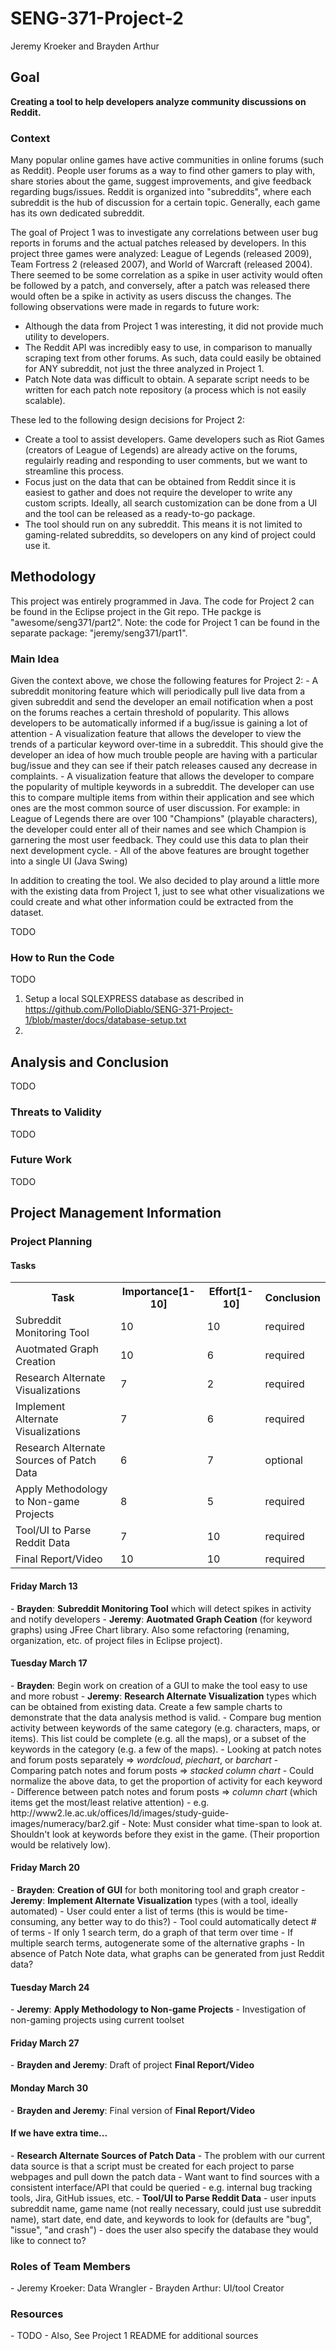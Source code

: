 # SENG-371-Project-2
Jeremy Kroeker and Brayden Arthur

<h2>Goal</h2> 
<b>Creating a tool to help developers analyze community discussions on Reddit.</b>

<h3>Context</h3>
Many popular online games have active communities in online forums (such as Reddit). People user forums as a way to find other gamers to play with, share stories about the game, suggest improvements, and give feedback regarding bugs/issues. Reddit is organized into "subreddits", where each subreddit is the hub of discussion for a certain topic. Generally, each game has its own dedicated subreddit.

The goal of Project 1 was to investigate any correlations between user bug reports in forums and the actual patches released by developers. In this project three games were analyzed: League of Legends (released 2009), Team Fortress 2 (released 2007), and World of Warcraft (released 2004). There seemed to be some correlation as a spike in user activity would often be followed by a patch, and conversely, after a patch was released there would often be a spike in activity as users discuss the changes. The following observations were made in regards to future work:

- Although the data from Project 1 was interesting, it did not provide much utility to developers.
- The Reddit API was incredibly easy to use, in comparison to manually scraping text from other forums. As such, data could easily be obtained for ANY subreddit, not just the three analyzed in Project 1.
- Patch Note data was difficult to obtain. A separate script needs to be written for each patch note repository (a process which is not easily scalable).

These led to the following design decisions for Project 2:
- Create a tool to assist developers. Game developers such as Riot Games (creators of League of Legends) are already active on the forums, regulairly reading and responding to user comments, but we want to streamline this process. 
- Focus just on the data that can be obtained from Reddit since it is easiest to gather and does not require the developer to write any custom scripts. Ideally, all search customization can be done from a UI and the tool can be released as a ready-to-go package.
- The tool should run on any subreddit. This means it is not limited to gaming-related subreddits, so developers on any kind of project could use it.

<h2>Methodology</h2>
This project was entirely programmed in Java. The code for Project 2 can be found in the Eclipse project in the Git repo. THe packge is "awesome/seng371/part2".
Note: the code for Project 1 can be found in the separate package: "jeremy/seng371/part1".

<h3>Main Idea</h3>
Given the context above, we chose the following features for Project 2:
- A subreddit monitoring feature which will periodically pull live data from a given subreddit and send the developer an email notification when a post on the forums reaches a certain threshold of popularity. This allows developers to be automatically informed if a bug/issue is gaining a lot of attention
- A visualization feature that allows the developer to view the trends of a particular keyword over-time in a subreddit. This should give the developer an idea of how much trouble people are having with a particular bug/issue and they can see if their patch releases caused any decrease in complaints.
- A visualization feature that allows the developer to compare the popularity of multiple keywords in a subreddit. The developer can use this to compare multiple items from within their application and see which ones are the most common source of user discussion. For example: in League of Legends there are over 100 "Champions" (playable characters), the developer could enter all of their names and see which Champion is garnering the most user feedback. They could use this data to plan their next development cycle.
- All of the above features are brought together into a single UI (Java Swing)

In addition to creating the tool. We also decided to play around a little more with the existing data from Project 1, just to see what other visualizations we could create and what other information could be extracted from the dataset.

TODO

<h3>How to Run the Code</h3>

TODO

1. Setup a local SQLEXPRESS database as described in https://github.com/PolloDiablo/SENG-371-Project-1/blob/master/docs/database-setup.txt
2. 

<h2>Analysis and Conclusion</h2>
TODO

<h3>Threats to Validity</h3>
TODO

<h3>Future Work</h3>
TODO

<h2>Project Management Information</h2>

<h3>Project Planning</h3>
<h4>Tasks</h4>
<table style="width:100%">
  <tr>
    <th>Task</th>
    <th>Importance[1-10]</th> 
    <th>Effort[1-10]</th>
    <th>Conclusion</th>
  </tr>
  <tr>
    <td>Subreddit Monitoring Tool</td>
    <td>10</td> 
    <td>10</td>
    <td>required</td>
  </tr>
  <tr>
    <td>Auotmated Graph Creation</td>
    <td>10</td> 
    <td>6</td>
    <td>required</td>
  </tr>
  <tr>
    <td>Research Alternate Visualizations</td>
    <td>7</td> 
    <td>2</td>
    <td>required</td>
  </tr>
    <tr>
    <td>Implement Alternate Visualizations</td>
    <td>7</td> 
    <td>6</td>
    <td>required</td>
  </tr>
  <tr>
    <td>Research Alternate Sources of Patch Data</td>
    <td>6</td> 
    <td>7</td>
    <td>optional</td>
  </tr>
  <tr>
    <td>Apply Methodology to Non-game Projects</td>
    <td>8</td> 
    <td>5</td>
    <td>required</td>
  </tr>
  <tr>
    <td>Tool/UI to Parse Reddit Data</td>
    <td>7</td> 
    <td>10</td>
    <td>required</td>
  </tr>
  <tr>
    <td>Final Report/Video</td>
    <td>10</td> 
    <td>10</td>
    <td>required</td>
  </tr>
</table>

<h4>Friday March 13</h4>
  - <b>Brayden</b>: <b>Subreddit Monitoring Tool</b> which will detect spikes in activity and notify developers
  - <b>Jeremy</b>: <b>Auotmated Graph Ceation</b> (for keyword graphs) using JFree Chart library. Also some refactoring (renaming, organization, etc. of project files in Eclipse project).

<h4>Tuesday March 17</h4>
  - <b>Brayden</b>: Begin work on creation of a GUI to make the tool easy to use and more robust
  - <b>Jeremy</b>: <b>Research Alternate Visualization</b> types which can be obtained from existing data. Create a few sample charts to demonstrate that the data analysis method is valid.
    - Compare bug mention activity between keywords of the same category (e.g. characters, maps, or items). 
    This list could be complete (e.g. all the maps), or a subset of the keywords in the category (e.g. a few of the maps).
      - Looking at patch notes and forum posts separately => <i>wordcloud</i>, <i>piechart</i>, or <i>barchart</i>
      - Comparing patch notes and forum posts => <i>stacked column chart</i>
    - Could normalize the above data, to get the proportion of activity for each keyword
      - Difference between patch notes and forum posts => <i>column chart</i> (which items get the most/least relative attention)
      - e.g. http://www2.le.ac.uk/offices/ld/images/study-guide-images/numeracy/bar2.gif
    - Note: Must consider what time-span to look at. Shouldn't look at keywords before they exist in the game.
    (Their proportion would be relatively low).
    
<h4>Friday March 20</h4>
  - <b>Brayden</b>: <b>Creation of GUI</b> for both monitoring tool and graph creator
  - <b>Jeremy</b>: <b>Implement Alternate Visualization</b> types (with a tool, ideally automated)
    - User could enter a list of terms (this is would be time-consuming, any better way to do this?)
    - Tool could automatically detect # of terms
      - If only 1 search term, do a graph of that term over time
      - If multiple search terms, autogenerate some of the alternative graphs
    - In absence of Patch Note data, what graphs can be generated from just Reddit data?
 
<h4>Tuesday March 24</h4>
  - <b>Jeremy</b>: <b>Apply Methodology to Non-game Projects</b>
    - Investigation of non-gaming projects using current toolset

<h4>Friday March 27</h4>
  - <b>Brayden and Jeremy</b>: Draft of project <b>Final Report/Video</b>

<h4>Monday March 30</h4>
  - <b>Brayden and Jeremy</b>: Final version of <b>Final Report/Video</b>
  
<h4>If we have extra time...</h4>
- <b>Research Alternate Sources of Patch Data</b>
  - The problem with our current data source is that a script must be created for each project to parse webpages and pull down the patch data 
  - Want want to find sources with a consistent interface/API that could be queried
  - e.g. internal bug tracking tools, Jira, GitHub issues, etc.
- <b>Tool/UI to Parse Reddit Data</b>
  - user inputs subreddit name, game name (not really necessary, could just use subreddit name), start date, end date, and keywords to look for (defaults are "bug", "issue", "and crash")
  - does the user also specify the database they would like to connect to?

<h3>Roles of Team Members</h3>
- Jeremy Kroeker: Data Wrangler
- Brayden Arthur: UI/tool Creator

<h3>Resources</h3>
- TODO
- Also, See Project 1 README for additional sources
